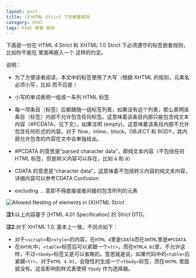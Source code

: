 ```yaml
---
layout: post
title: (X)HTML Strict 下的嵌套规则
category: html
tags: html 嵌套 规则
---
```


下面是一份在 HTML 4 Strict 和 XHTML 1.0 Strict 下必须遵守的标签嵌套规则，比如你不能在 <a> 里面再嵌入一个 <a> 这样的约定。

<!-- more -->

说明：

* 为了方便读者阅读，本文中的标签使用了大写（根据 XHTML 的规则，元素名必须小写，比如 <html> 而不应是 <HTML>）

* 小写的单词表明一组或一系列 HTML 标签

* 每一项条目（标签）后都跟随一组标签列表，如果没有这个列表，那么表明该条目（标签）内部不允许包含任何标签。这意味着该条目内部只能包含纯文本内容（#PCDATA，见下文）。如果注明 (empty)，这意味着该条目内部不允许包含任何形式的内容。对于 flow，inline，block，OBJECT 和 BODY，其内部允许包含的内容在文中会单独给出。

* \#PCDATA 的意思是“parsed character data”，即纯文本内容（不包括任何 HTML 标签，但是转义内容可以存在，比如 &auml; 和 &#228;）

* CDATA 的意思是“character data”，这意味着不包括转义内容的纯文本内容，详细内容可以参考CDATA Confusion

* excluding ... 意即不得直接或者间接的包含所列的元素

![Allowed Nesting of elements in (X)HTML Strict](http://www.junchenwu.com/upload/allowednesting.gif)


__注1__:以上内容基于 [HTML 4.01 Specification] 的 Strict DTD。

__注2__:对于 XHTML 1.0, 基本上一致，不同点如下：

* 对于`<script>`和`<style>`的内容，在`HTML 4`里是`CDATA`而在`XHTML`里是`#PCDATA`
* 在`XHTML`中，`<table>`标签后可以紧跟一个`<tr>`，而在`HTML4.01`里，不允许这样，不过`<tbody>`标签又是可以省略的。意思就是说，如果代码中的`<table>`后紧跟`<tr>`，对于`HTML 4.01`，会隐性的生成一个`<tbody>`标签，而在`XHTML` 里面就没有。这会影响到样式表使用 `tbody` 作为选择器。
